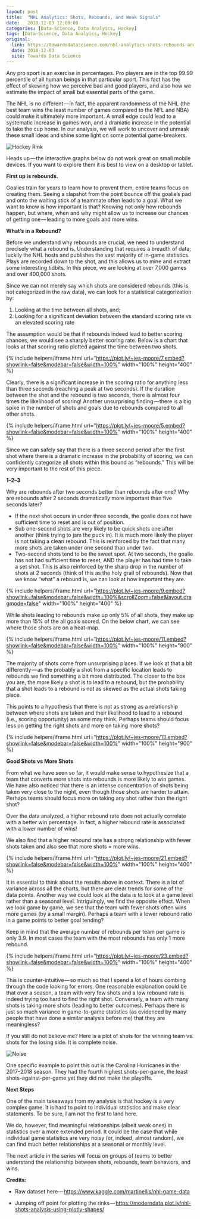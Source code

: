 ```yaml
---
layout: post
title:  "NHL Analytics: Shots, Rebounds, and Weak Signals"
date:   2018-12-03 12:00:00
categories: [Data-Science, Data Analyics, Hockey]
tags: [Data-Science, Data Analyics, Hockey]
original:
  link: https://towardsdatascience.com/nhl-analytics-shots-rebounds-and-weak-signals-c293ba8c635f
  date: 2018-12-03
  site: Towards Data Science
---
```

Any pro sport is an exercise in percentages. Pro players are in the top 99.99 percentile of all human beings in that particular sport. This fact has the effect of skewing how we perceive bad and good players, and also how we estimate the impact of small but essential parts of the game.

The NHL is no different — in fact, the apparent randomness of the NHL (the best team wins the least number of games compared to the NFL and NBA) could make it ultimately more important. A small edge could lead to a systematic increase in games won, and a dramatic increase in the potential to take the cup home. In our analysis, we will work to uncover and unmask these small ideas and shine some light on some potential game-breakers.

![Hockey Rink](https://cdn-images-1.medium.com/max/800/1*utwCg566ehvG19PtfnNcVg.jpeg)

Heads up — the interactive graphs below do not work great on small mobile devices. If you want to explore them it is best to view on a desktop or tablet.

**First up is rebounds.**

Goalies train for years to learn how to prevent them, entire teams focus on creating them. Seeing a slapshot from the point bounce off the goalie’s pad and onto the waiting stick of a teammate often leads to a goal. What we want to know is how important is that? Knowing not only how rebounds happen, but where, when and why might allow us to increase our chances of getting one — leading to more goals and more wins.

**What’s in a Rebound?**

Before we understand why rebounds are crucial, we need to understand precisely what a rebound is. Understanding that requires a breadth of data; luckily the NHL hosts and publishes the vast majority of in-game statistics. Plays are recorded down to the shot, and this allows us to mine and extract some interesting tidbits. In this piece, we are looking at over 7,000 games and over 400,000 shots.

Since we can not merely say which shots are considered rebounds (this is not categorized in the raw data), we can look for a statistical categorization by:

1. Looking at the time between all shots, and;
2. Looking for a significant deviation between the standard scoring rate vs an elevated scoring rate

The assumption would be that if rebounds indeed lead to better scoring chances, we would see a sharply better scoring rate. Below is a chart that looks at that scoring ratio plotted against the time between two shots.

{% include helpers/iframe.html url="https://plot.ly/~jes-moore/7.embed?showlink=false&modebar=false&width=100%" width="100%" height="400" %}

Clearly, there is a significant increase in the scoring ratio for anything less than three seconds (reaching a peak at two seconds). If the duration between the shot and the rebound is two seconds, there is almost four times the likelihood of scoring! Another unsurprising finding — there is a big spike in the number of shots and goals due to rebounds compared to all other shots.


{% include helpers/iframe.html url="https://plot.ly/~jes-moore/5.embed?showlink=false&modebar=false&width=100%" width="100%" height="400" %}

Since we can safely say that there is a three second period after the first shot where there is a dramatic increase in the probability of scoring, we can confidently categorize all shots within this bound as “rebounds.” This will be very important to the rest of this piece.

**1–2–3**

Why are rebounds after two seconds better than rebounds after one? Why are rebounds after 2 seconds dramatically more important than five seconds later?

* If the next shot occurs in under three seconds, the goalie does not have sufficient time to reset and is out of position.
* Sub one-second shots are very likely to be quick shots one after another (think trying to jam the puck in). It is much more likely the player is not taking a clean rebound. This is reinforced by the fact that many more shots are taken under one second than under two.
* Two-second shots tend to be the sweet spot. At two seconds, the goalie has not had sufficient time to reset, AND the player has had time to take a set shot. This is also reinforced by the sharp drop in the number of shots at 2 seconds (think of this as the holy grail of rebounds).
Now that we know “what” a rebound is, we can look at how important they are.

{% include helpers/iframe.html url="https://plot.ly/~jes-moore/9.embed?showlink=false&modebar=false&width=100%&scrollZoom=false&layout.dragmode=false" width="100%" height="400" %}

While shots leading to rebounds make up only 5% of all shots, they make up more than 15% of the all goals scored. On the below chart, we can see where those shots are on a heat-map.

{% include helpers/iframe.html url="https://plot.ly/~jes-moore/11.embed?showlink=false&modebar=false&width=100%" width="100%" height="900" %}

The majority of shots come from unsurprising places. If we look at that a bit differently — as the probably a shot from a specific location leads to rebounds we find something a bit more distributed. The closer to the box you are, the more likely a shot is to lead to a rebound, but the probability that a shot leads to a rebound is not as skewed as the actual shots taking place.

This points to a hypothesis that there is not as strong as a relationship between where shots are taken and their likelihood to lead to a rebound (i.e., scoring opportunity) as some may think. Perhaps teams should focus less on getting the right shots and more on taking more shots?

{% include helpers/iframe.html url="https://plot.ly/~jes-moore/13.embed?showlink=false&modebar=false&width=100%" width="100%" height="900" %}

**Good Shots vs More Shots**

From what we have seen so far, it would make sense to hypothesize that a team that converts more shots into rebounds is more likely to win games. We have also noticed that there is an intense concentration of shots being taken very close to the night, even though those shots are harder to attain. Perhaps teams should focus more on taking any shot rather than the right shot?

Over the data analyzed, a higher rebound rate does not actually correlate with a better win percentage. In fact, a higher rebound rate is associated with a lower number of wins!

We also find that a higher rebound rate has a strong relationship with fewer shots taken and also see that more shots = more wins.

{% include helpers/iframe.html url="https://plot.ly/~jes-moore/21.embed?showlink=false&modebar=false&width=100%" width="100%" height="400" %}

It is essential to think about the results above in context. There is a lot of variance across all the charts, but there are clear trends for some of the data points. Another way we could look at the data is to look at a game level rather than a seasonal level. Intriguingly, we find the opposite effect. When we look game by game, we see that the team with fewer shots often wins more games (by a small margin). Perhaps a team with a lower rebound ratio in a game points to better goal tending?

Keep in mind that the average number of rebounds per team per game is only 3.9. In most cases the team with the most rebounds has only 1 more rebound.

{% include helpers/iframe.html url="https://plot.ly/~jes-moore/23.embed?showlink=false&modebar=false&width=100%" width="100%" height="400" %}

This is counter-intuitive — so much so that I spend a lot of hours combing through the code looking for errors. One reasonable explanation could be that over a season, a team with very few shots and a low rebound rate is indeed trying too hard to find the right shot. Conversely, a team with many shots is taking more shots (leading to better outcomes). Perhaps there is just so much variance in game-to-game statistics (as evidenced by many people that have done a similar analysis before me) that they are meaningless?

If you still do not believe me? Here is a plot of shots for the winning team vs. shots for the losing side. It is complete noise.

![Noise](https://cdn-images-1.medium.com/max/800/1*9sAi2eFTCHy-jr0gAMm_gg.png)

One specific example to point this out is the Carolina Hurricanes in the 2017–2018 season. They had the fourth highest shots-per-game, the least shots-against-per-game yet they did not make the playoffs.

**Next Steps**

One of the main takeaways from my analysis is that hockey is a very complex game. It is hard to point to individual statistics and make clear statements. To be sure, I am not the first to land here.

We do, however, find meaningful relationships (albeit weak ones) in statistics over a more extended period. It could be the case that while individual game statistics are very noisy (or, indeed, almost random), we can find much better relationships at a seasonal or monthly level.

The next article in the series will focus on groups of teams to better understand the relationship between shots, rebounds, team behaviors, and wins.

**Credits:**

* Raw dataset here — https://www.kaggle.com/martinellis/nhl-game-data

* Jumping off point for plotting the rinks — https://moderndata.plot.ly/nhl-shots-analysis-using-plotly-shapes/
